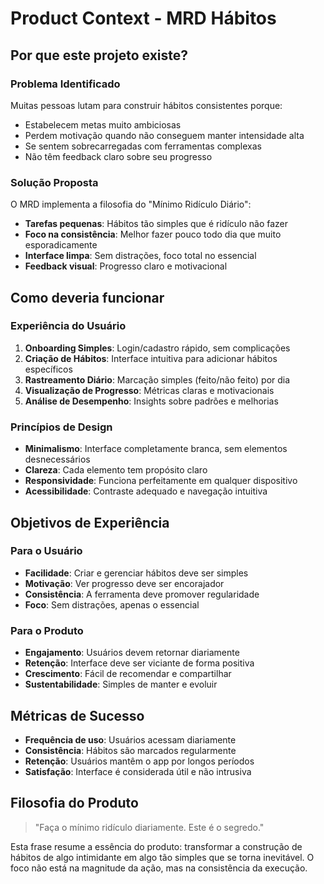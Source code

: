 # Product Context - MRD Hábitos

## Por que este projeto existe?

### Problema Identificado
Muitas pessoas lutam para construir hábitos consistentes porque:
- Estabelecem metas muito ambiciosas
- Perdem motivação quando não conseguem manter intensidade alta
- Se sentem sobrecarregadas com ferramentas complexas
- Não têm feedback claro sobre seu progresso

### Solução Proposta
O MRD implementa a filosofia do "Mínimo Ridículo Diário":
- **Tarefas pequenas**: Hábitos tão simples que é ridículo não fazer
- **Foco na consistência**: Melhor fazer pouco todo dia que muito esporadicamente
- **Interface limpa**: Sem distrações, foco total no essencial
- **Feedback visual**: Progresso claro e motivacional

## Como deveria funcionar

### Experiência do Usuário
1. **Onboarding Simples**: Login/cadastro rápido, sem complicações
2. **Criação de Hábitos**: Interface intuitiva para adicionar hábitos específicos
3. **Rastreamento Diário**: Marcação simples (feito/não feito) por dia
4. **Visualização de Progresso**: Métricas claras e motivacionais
5. **Análise de Desempenho**: Insights sobre padrões e melhorias

### Princípios de Design
- **Minimalismo**: Interface completamente branca, sem elementos desnecessários
- **Clareza**: Cada elemento tem propósito claro
- **Responsividade**: Funciona perfeitamente em qualquer dispositivo
- **Acessibilidade**: Contraste adequado e navegação intuitiva

## Objetivos de Experiência

### Para o Usuário
- **Facilidade**: Criar e gerenciar hábitos deve ser simples
- **Motivação**: Ver progresso deve ser encorajador
- **Consistência**: A ferramenta deve promover regularidade
- **Foco**: Sem distrações, apenas o essencial

### Para o Produto
- **Engajamento**: Usuários devem retornar diariamente
- **Retenção**: Interface deve ser viciante de forma positiva
- **Crescimento**: Fácil de recomendar e compartilhar
- **Sustentabilidade**: Simples de manter e evoluir

## Métricas de Sucesso
- **Frequência de uso**: Usuários acessam diariamente
- **Consistência**: Hábitos são marcados regularmente
- **Retenção**: Usuários mantêm o app por longos períodos
- **Satisfação**: Interface é considerada útil e não intrusiva

## Filosofia do Produto
> "Faça o mínimo ridículo diariamente. Este é o segredo."

Esta frase resume a essência do produto: transformar a construção de hábitos de algo intimidante em algo tão simples que se torna inevitável. O foco não está na magnitude da ação, mas na consistência da execução.

